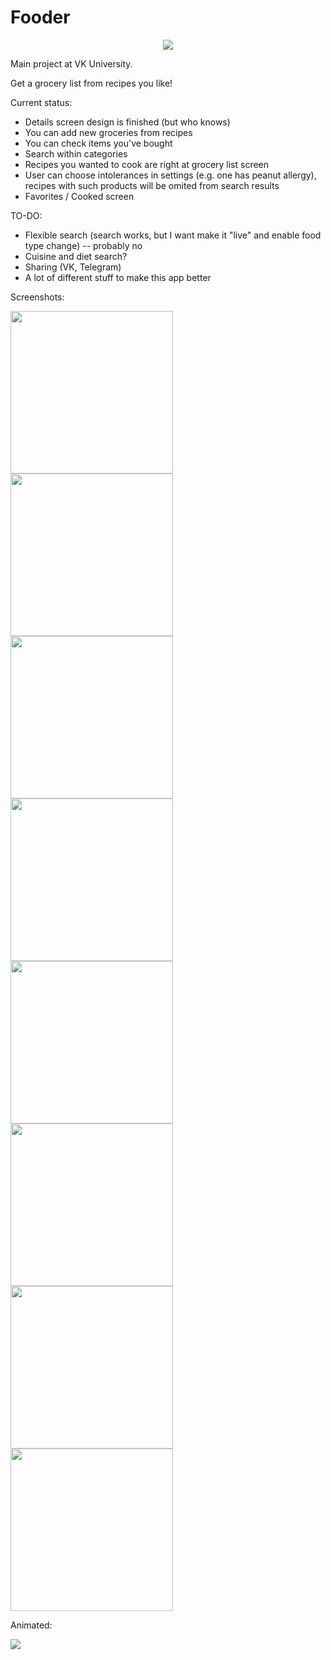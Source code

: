 # Fooder
<p align="center">
<img src="https://github.com/La1c/Fooder/blob/master/Fooder/Assets.xcassets/AppIcon.appiconset/Icon-App-83.5x83.5@2x.png?raw=true")>
</p>

Main project at VK University.

Get a grocery list from recipes you like! 

Current status:
 * Details screen design is finished (but who knows)
 * You can add new groceries from recipes
 * You can check items you've bought
 * Search within categories
 * Recipes you wanted to cook are right at grocery list screen
 * User can choose intolerances in settings (e.g. one has peanut allergy), recipes with such products will be omited from search results
 * Favorites / Cooked screen

TO-DO:

* Flexible search (search works, but I want make it "live" and enable food type change) -- probably no
* Cuisine and diet search?
* Sharing (VK, Telegram)
* A lot of different stuff to make this app better




Screenshots:


<img src="https://github.com/La1c/Fooder/blob/master/screenshot1.png?raw=true" width="260">
<img src="https://github.com/La1c/Fooder/blob/master/screenshot2.png?raw=true" width="260">
<img src="https://github.com/La1c/Fooder/blob/master/screenshot3.png?raw=true" width="260">
<img src="https://github.com/La1c/Fooder/blob/master/screenshot4.png?raw=true" width="260">
<img src="https://github.com/La1c/Fooder/blob/master/screenshot5.png?raw=true" width="260">
<img src="https://github.com/La1c/Fooder/blob/master/screenshot6.png?raw=true" width="260">
<img src="https://github.com/La1c/Fooder/blob/master/screenshot7.png?raw=true" width="260">
<img src="https://github.com/La1c/Fooder/blob/master/screenshot8.png?raw=true" width="260">


Animated:

![](https://github.com/La1c/Fooder/blob/master/screencast.gif)

